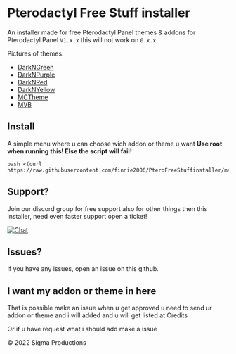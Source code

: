 # Pterodactyl Free Stuff installer
An installer made for free Pterodactyl Panel themes & addons for Pterodactyl Panel ``V1.x.x`` this will not work on ``0.x.x``

Pictures of themes:
- [DarkNGreen](https://github.com/finnie2006/PteroFreeStuffinstaller/blob/main/theme-images/darkngreen.md)
- [DarkNPurple](https://github.com/finnie2006/PteroFreeStuffinstaller/blob/main/theme-images/darknpurple.md)
- [DarkNRed](https://github.com/finnie2006/PteroFreeStuffinstaller/blob/main/theme-images/darknred.md)
- [DarkNYellow](https://github.com/finnie2006/PteroFreeStuffinstaller/blob/main/theme-images/darknyellow.md)
- [MCTheme](https://github.com/finnie2006/PteroFreeStuffinstaller/blob/main/theme-images/mctheme.md)
- [MVB](https://github.com/finnie2006/PteroFreeStuffinstaller/blob/main/theme-images/mvb.md)
  
## Install
A simple menu where u can choose wich addon or theme u want
**Use root when running this! Else the script will fail!**  
```
bash <(curl https://raw.githubusercontent.com/finnie2006/PteroFreeStuffinstaller/main/resources/script.sh)
```
## Support?
Join our discord group for free support also for other things then this installer, need even faster support open a ticket!

[![Chat](https://img.shields.io/badge/chat-on%20discord-7289da.svg)](https://discord.gg/5t3KaGX8Bx)

## Issues?
If you have any issues, open an issue on this github.

## I want my addon or theme in here
That is possible make an issue when u get approved u need to send ur addon or theme and i will added and u will get listed at Credits

Or if u have request what i should add make a issue


© 2022 Sigma Productions
